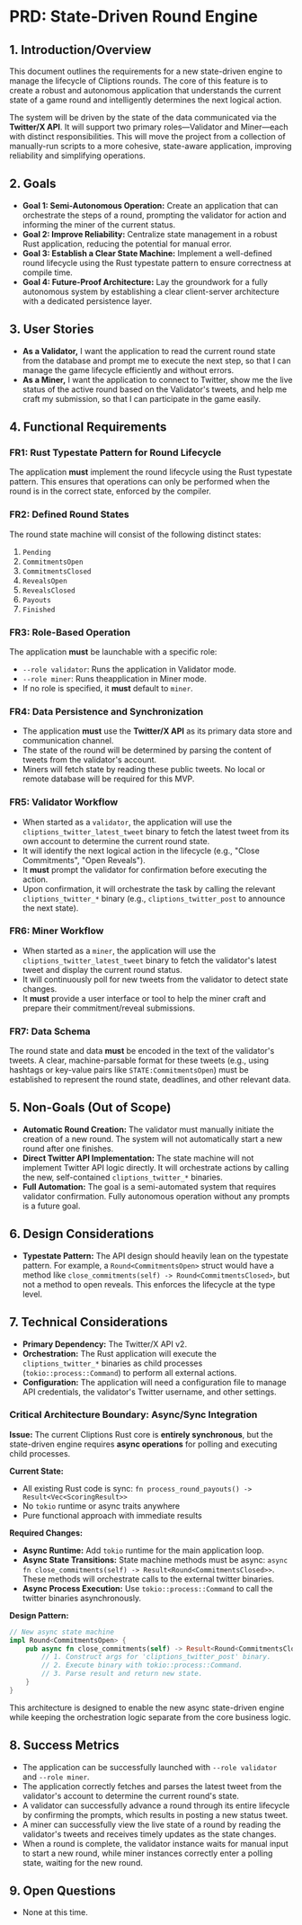 # PRD: State-Driven Round Engine

## 1. Introduction/Overview

This document outlines the requirements for a new state-driven engine to manage the lifecycle of Cliptions rounds. The core of this feature is to create a robust and autonomous application that understands the current state of a game round and intelligently determines the next logical action.

The system will be driven by the state of the data communicated via the **Twitter/X API**. It will support two primary roles—Validator and Miner—each with distinct responsibilities. This will move the project from a collection of manually-run scripts to a more cohesive, state-aware application, improving reliability and simplifying operations.

## 2. Goals

- **Goal 1: Semi-Autonomous Operation:** Create an application that can orchestrate the steps of a round, prompting the validator for action and informing the miner of the current status.
- **Goal 2: Improve Reliability:** Centralize state management in a robust Rust application, reducing the potential for manual error.
- **Goal 3: Establish a Clear State Machine:** Implement a well-defined round lifecycle using the Rust typestate pattern to ensure correctness at compile time.
- **Goal 4: Future-Proof Architecture:** Lay the groundwork for a fully autonomous system by establishing a clear client-server architecture with a dedicated persistence layer.

## 3. User Stories

- **As a Validator,** I want the application to read the current round state from the database and prompt me to execute the next step, so that I can manage the game lifecycle efficiently and without errors.
- **As a Miner,** I want the application to connect to Twitter, show me the live status of the active round based on the Validator's tweets, and help me craft my submission, so that I can participate in the game easily.

## 4. Functional Requirements

### FR1: Rust Typestate Pattern for Round Lifecycle
The application **must** implement the round lifecycle using the Rust typestate pattern. This ensures that operations can only be performed when the round is in the correct state, enforced by the compiler.

### FR2: Defined Round States
The round state machine will consist of the following distinct states:
1.  `Pending`
2.  `CommitmentsOpen`
3.  `CommitmentsClosed`
4.  `RevealsOpen`
5.  `RevealsClosed`
6.  `Payouts`
7.  `Finished`

### FR3: Role-Based Operation
The application **must** be launchable with a specific role:
-   `--role validator`: Runs the application in Validator mode.
-   `--role miner`: Runs theapplication in Miner mode.
-   If no role is specified, it **must** default to `miner`.

### FR4: Data Persistence and Synchronization
-   The application **must** use the **Twitter/X API** as its primary data store and communication channel.
-   The state of the round will be determined by parsing the content of tweets from the validator's account.
-   Miners will fetch state by reading these public tweets. No local or remote database will be required for this MVP.

### FR5: Validator Workflow
-   When started as a `validator`, the application will use the `cliptions_twitter_latest_tweet` binary to fetch the latest tweet from its own account to determine the current round state.
-   It will identify the next logical action in the lifecycle (e.g., "Close Commitments", "Open Reveals").
-   It **must** prompt the validator for confirmation before executing the action.
-   Upon confirmation, it will orchestrate the task by calling the relevant `cliptions_twitter_*` binary (e.g., `cliptions_twitter_post` to announce the next state).

### FR6: Miner Workflow
-   When started as a `miner`, the application will use the `cliptions_twitter_latest_tweet` binary to fetch the validator's latest tweet and display the current round status.
-   It will continuously poll for new tweets from the validator to detect state changes.
-   It **must** provide a user interface or tool to help the miner craft and prepare their commitment/reveal submissions.

### FR7: Data Schema
The round state and data **must** be encoded in the text of the validator's tweets. A clear, machine-parsable format for these tweets (e.g., using hashtags or key-value pairs like `STATE:CommitmentsOpen`) must be established to represent the round state, deadlines, and other relevant data.

## 5. Non-Goals (Out of Scope)

-   **Automatic Round Creation:** The validator must manually initiate the creation of a new round. The system will not automatically start a new round after one finishes.
-   **Direct Twitter API Implementation:** The state machine will not implement Twitter API logic directly. It will orchestrate actions by calling the new, self-contained `cliptions_twitter_*` binaries.
-   **Full Automation:** The goal is a semi-automated system that requires validator confirmation. Fully autonomous operation without any prompts is a future goal.

## 6. Design Considerations

-   **Typestate Pattern:** The API design should heavily lean on the typestate pattern. For example, a `Round<CommitmentsOpen>` struct would have a method like `close_commitments(self) -> Round<CommitmentsClosed>`, but not a method to open reveals. This enforces the lifecycle at the type level.

## 7. Technical Considerations

-   **Primary Dependency:** The Twitter/X API v2.
-   **Orchestration:** The Rust application will execute the `cliptions_twitter_*` binaries as child processes (`tokio::process::Command`) to perform all external actions.
-   **Configuration:** The application will need a configuration file to manage API credentials, the validator's Twitter username, and other settings.

### Critical Architecture Boundary: Async/Sync Integration

**Issue:** The current Cliptions Rust core is **entirely synchronous**, but the state-driven engine requires **async operations** for polling and executing child processes.

**Current State:**
- All existing Rust code is sync: `fn process_round_payouts() -> Result<Vec<ScoringResult>>`
- No `tokio` runtime or async traits anywhere
- Pure functional approach with immediate results

**Required Changes:**
- **Async Runtime:** Add `tokio` runtime for the main application loop.
- **Async State Transitions:** State machine methods must be async: `async fn close_commitments(self) -> Result<Round<CommitmentsClosed>>`. These methods will orchestrate calls to the external twitter binaries.
- **Async Process Execution:** Use `tokio::process::Command` to call the twitter binaries asynchronously.

**Design Pattern:**
```rust
// New async state machine
impl Round<CommitmentsOpen> {
    pub async fn close_commitments(self) -> Result<Round<CommitmentsClosed>> {
        // 1. Construct args for 'cliptions_twitter_post' binary.
        // 2. Execute binary with tokio::process::Command.
        // 3. Parse result and return new state.
    }
}
```

This architecture is designed to enable the new async state-driven engine while keeping the orchestration logic separate from the core business logic.

## 8. Success Metrics

-   The application can be successfully launched with `--role validator` and `--role miner`.
-   The application correctly fetches and parses the latest tweet from the validator's account to determine the current round's state.
-   A validator can successfully advance a round through its entire lifecycle by confirming the prompts, which results in posting a new status tweet.
-   A miner can successfully view the live state of a round by reading the validator's tweets and receives timely updates as the state changes.
-   When a round is complete, the validator instance waits for manual input to start a new round, while miner instances correctly enter a polling state, waiting for the new round.

## 9. Open Questions
- None at this time. 